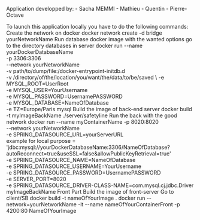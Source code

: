 Application developped by:
    - Sacha MEMMI
    - Mathieu
    - Quentin
    - Pierre-Octave

To launch this application locally you have to do the following commands:
    Create the network on docker
        docker network create -d bridge yourNetworkName
    Run database docker image with the wanted options
        go to the directory databases in server 
        docker run --name yourDockerDatabaseName \
        -p 3306:3306 \
        --network yourNetworkName \
        -v path/to/dump/file:/docker-entrypoint-initdb.d \
        -v /directory/of/the/location/you/want/the/data/to/be/saved \ 
        -e MYSQL_ROOT=UserRoot \
        -e MYSQL_USER=YourUsername \
        -e MYSQL_PASSWORD=UsernamePASSWORD \
        -e MYSQL_DATABASE=NameOfDatabase \
        -e TZ=Europe/Paris mysql
    Build the image of back-end server
        docker build -t myImageBackName ./server/safetyline
    Run the back with the good network
        docker run --name myContainerName -p 8020:8020 \
        --network yourNetworkName \
        -e SPRING_DATASOURCE_URL=yourServerURL \
                                example for local purpose = 'jdbc:mysql://yourDockerDatabaseName:3306/NameOfDatabase?
                                                    autoReconnect=true&useSSL=false&allowPublicKeyRetrieval=true' \
        -e SPRING_DATASOURCE_NAME=NameOfDatabase \
        -e SPRING_DATASOURCE_USERNAME=YourUsername \
        -e SPRING_DATASOURCE_PASSWORD=UsernamePASSWORD \
        -e SERVER_PORT=8020 \
        -e SPRING_DATASOURCE_DRIVER-CLASS-NAME=com.mysql.cj.jdbc.Driver myImageBackName
    Front Part
    Build the image of front-server
        Go to client/SB
        docker build -t nameOfYourImage .
        docker run --network=yourNetworkName -it --name nameOfYourContainerFront -p 4200:80 NameOfYourImage
